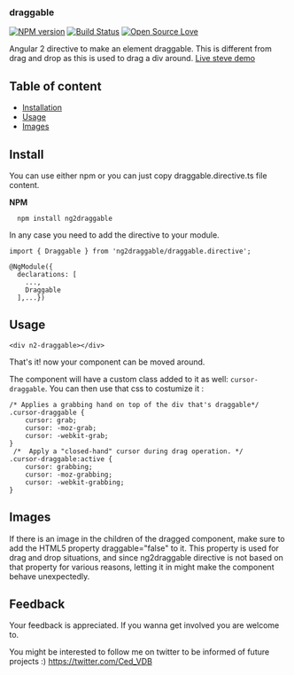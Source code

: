### draggable

[![NPM version](https://d25lcipzij17d.cloudfront.net/badge.svg?id=js&type=6&v=1.0.3&x2=0)](http://badge.fury.io/js/badge-list)
[![Build Status](https://semaphoreapp.com/api/v1/projects/d4cca506-99be-44d2-b19e-176f36ec8cf1/128505/shields_badge.svg)](https://semaphoreapp.com/boennemann/badges)
[![Open Source Love](https://badges.frapsoft.com/os/mit/mit.svg?v=102)](https://github.com/ellerbrock/open-source-badge/)

Angular 2 directive to make an element draggable. This is different from drag
and drop as this is used to drag a div around. [Live steve demo](https://cedvdb.github.io/ng2draggable/)

## Table of content
* [Installation](#installation)
* [Usage](#usage)
* [Images](#images)


## Install

You can use either npm or you can just copy draggable.directive.ts file content.

**NPM**

```
  npm install ng2draggable
```

In any case you need to add the directive to your module.

```
import { Draggable } from 'ng2draggable/draggable.directive';

@NgModule({
  declarations: [
    ...,
    Draggable
  ],...})
```

## Usage

```
<div n2-draggable></div>
```

That's it! now your component can be moved around.

The component will have a custom class added to it as well: `cursor-draggable`.
You can then use that css to costumize it :

```
/* Applies a grabbing hand on top of the div that's draggable*/
.cursor-draggable {
    cursor: grab;
    cursor: -moz-grab;
    cursor: -webkit-grab;
}
 /*  Apply a "closed-hand" cursor during drag operation. */
.cursor-draggable:active {
    cursor: grabbing;
    cursor: -moz-grabbing;
    cursor: -webkit-grabbing;
}
```


## Images

If there is an image in the children of the dragged component, make sure to add the HTML5 property
draggable="false" to it. This property is used for drag and drop situations, and since ng2draggable directive
is not based on that property for various reasons, letting it in might make the component behave unexpectedly.


## Feedback

Your feedback is appreciated. If you wanna get involved you are welcome to.

You might be interested to follow me on twitter to be informed of future projects :) https://twitter.com/Ced_VDB
